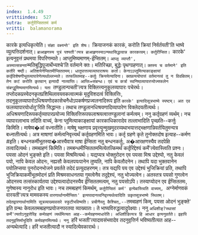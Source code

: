 ```yaml
---
index:  1.4.49
vrittiindex:  527
sutra:  कर्तुरीप्सिततमं कर्म
vritti:  balamanorama 
---
```


कारके इत्यधिकृत्येति। `संज्ञा वक्ष्यन्ते' इति शेषः। `क्रियाजनकं कारकं, करोति क्रियां निर्वर्तयती'ति भाष्ये व्युत्पत्तिदर्शनात्। `ब्राआहृणस्य पुत्रं पश्यती'त्यत्र ब्राआहृणस्याऽन्यथासिद्धत्वान्न कारकत्वम्। कर्तुरीप्सित। `कारके' इत्यनुवृत्तं प्रथमया विपरिणम्यते। आप्तुमिष्यमाणम्-ईप्सितम्। `आप्लृ व्याप्तौ', अस्मात्सन्नन्ता`न्मतिबुद्धिपूजार्थेभ्यश्चे'ति वर्तमाने क्तः। मतिरिच्छा, बुद्धेः पृथग्ग्रहणात्। `क्तस्य च वर्तमाने' इति कर्तरि षष्ठी। अतिशयेनेप्सितमीप्सिततमम्। धातूपात्तव्याव्यापाराश्रयः कर्ता। केनाऽऽप्तुमित्याकाङ्क्षायां कर्तृविशेषणीभूतव्यापारेणेत्यर्थाल्लभ्यते। तत्फलितमाह--कर्तुः क्रिययेत्यादिना। क्तप्रत्ययोपात्तं वर्तमानत्वं तु न विवक्षितम्। तेन कटं करोति कृतवान् इत्यादौ नाव्याप्तिः। आप्तिः=संबन्धः। एवं च कर्त्रा स्वनिष्ठव्यापारप्योज्यफलेन संबन्द्धुमिष्यमाणमित्यर्थः। यता `तण्डुलान्पचती'त्यत्र विक्लित्त्यनुकूलव्यापारः पचेरर्थः। तप्तोदकप्रस्वेदनकृतप्रशिथिलावयवकत्वात्मकं मृदुविशदत्वं विक्लित्तिः, तदनुकूलव्यापारोऽधिश्रयणोदकासेचनैधोऽपकर्षणप्रज्वलनादिरूप इति `कारके' इत्यादिसूत्रभाष्ये स्पष्टम्। अत एव `फलव्यापारयोर्धातु'रिति सिद्धान्तः। तथाच तण्डुलानधिश्रयणादिव्यापारेण विक्लेदयतीत्यर्थः। अधिश्रयणादिरूपकर्तृव्यापारप्रयोज्य विक्लित्तिरूपफलाश्रयत्वात्तण्डुलानां कर्मत्वम्। ननु कर्तृग्रहणं व्यर्थम्। नच व्यापारलाभाय तदिति वाच्यं, केना प्तुमित्याकाङ्क्षायां कारकाधिकारादेव तल्लाभादिति पृच्छति--कर्त्तुः किमिति। माषेष्व�आं वध्नातीति। माषेषु भक्षणाय प्रवृत्त्युन्मुखमुदरव्यथाभयात्तद्भक्षणान्निवर्तयितुमन्यत्र बध्नातीत्यर्थः। अत्र माषाणां कर्मत्वनिवृत्त्यर्थं कर्तृग्रहणमिति भावः। कर्तृ ग्रहणे कृते तुनोक्तदोष इत्याह--कर्मण #इति। बन्धनकर्मीभूतस्या�आस्यैवात्र माषा ईप्सिता नतु बन्धनकर्तुः, अ�आरक्षणस्यैव तदपेक्षि तत्वादित्यर्थः। तमब्ग्रहणं किमिति। तमबन्धमीप्सिततममित्येतत्किमर्थं कर्तृरिद्देश्यं कर्मे'त्येवास्त्विति प्रश्नः। पयसा ओदनं भुङ्क्ते इति। पयसा मिश्रमित्यर्थः। यद्यप्यत्र भोक्तुरोदन एव पयसा मिश्र उद्देश्यो, नतु केवलं पयो, नापि केवल ओदनः, नह्यसौ केवलपयःपानेन तुष्यति, नापि केवलौदनेन। तथापि यदा भुक्तवानेन पयोलिप्सया पुनरोदनभोजने प्रवर्तते तदेदं प्रत्युदाहरणम्। तत्र यद्यपि पय एव उद्देश्यं भुजिक्रियां प्रति, तथापि भुजिक्रियाकर्मीभूतमोदनं प्रति मिश्रमसाधनतया गुमत्वेनैव तदुद्देश्यं, नतु भोज्यत्वेन। अतस्तत्र पयसो गुणत्वेन ओदनस्य तत्संस्कार्यतया उद्देश्यत्वादोदनस्यैव ईप्सिततमत्वम्, नतु पयसोऽपि। तस्याप्योदन एव ईप्सिततमः, गुणेष्वस्य नानुरोध इति भावः। नच तमब्ग्रहणं किमर्थम्, `कर्तुरीप्सितं कर्म' इत्येबास्त्विति वाच्यम्, `अग्नेर्माणवकं वारयती'त्यत्र मामवकस्य `वारणार्थानामीप्सितः' इत्यपादानत्वनिवृत्त्यर्थत्वादिति प्रकृतसूत्रभाष्ये स्थितम्। तदेतद्वारणार्थानामिति सूत्रव्याख्यावसरे स्फुटीभविष्यति। प्रचीनैस्तु कैश्चित्,--`तमब्ग्रहणं किम्, पयसा ओदनं भुङ्क्ते' इति ग्रन्थः केवलतमब्ग्रहणप्रयोजनपरतया व्याख्यातः। ते भाष्यविरुद्धत्वादुपेक्ष्याः। ननु `अधिशीङ्?स्थासां कर्मे'त्यतोऽनुवृत्तेरिह कर्मग्रहणं व्यर्थमित्यत आह--कर्मग्रहणमाधारेति। अधिशीङित्यत्र हि आधार इत्यनुवर्तते। इहापि तदनुवृत्तिर्माभूदिति कर्मग्रहणमित्यर्थः। ननु `हरिं भजती'त्यादावसंभवादेव तदनुवृत्तिर्न भविष्यतीत्यत आह--अन्यथेत्यादि। हरिं भजतीत्यादौ न स्यादित्येवकारार्थः।

